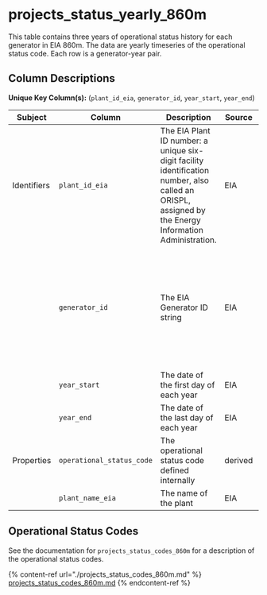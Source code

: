 # projects_status_yearly_860m

This table contains three years of operational status history for each generator in EIA 860m. The data are yearly timeseries of the operational status code. Each row is a generator-year pair.

## Column Descriptions

**Unique Key Column(s):** (`plant_id_eia`, `generator_id`, `year_start`, `year_end`)

|Subject|Column|Description|Source|Notes|
|----|----|----|----|----|
|Identifiers|`plant_id_eia`|The EIA Plant ID number: a unique six-digit facility identification number, also called an ORISPL, assigned by the Energy Information Administration.|EIA||
||`generator_id`|The EIA Generator ID string|EIA|Generator ID is usually numeric, but sometimes includes letters. Make sure you treat it as a string!|
||`year_start`|The date of the first day of each year|EIA||
||`year_end`|The date of the last day of each year|EIA||
|Properties|`operational_status_code`|The operational status code defined internally|derived|See the table below for more details|
||`plant_name_eia`|The name of the plant|EIA||

## Operational Status Codes

See the documentation for `projects_status_codes_860m` for a description of the operational status codes.

{% content-ref url="./projects_status_codes_860m.md" %}
[projects_status_codes_860m.md](./projects_status_codes_860m.md)
{% endcontent-ref %}
